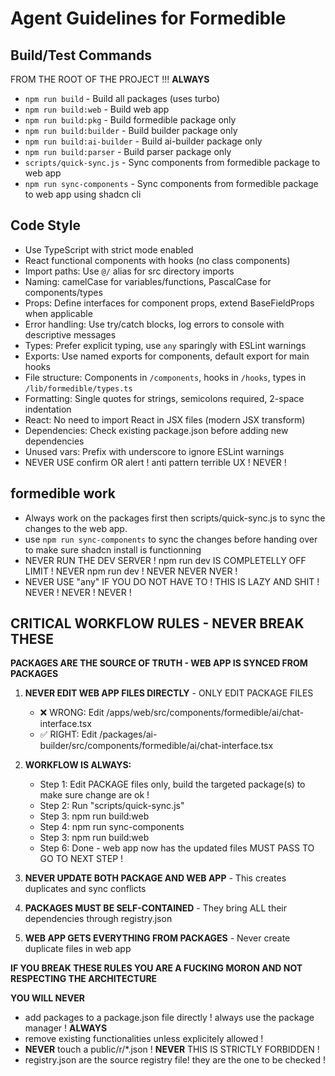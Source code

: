 # Agent Guidelines for Formedible

## Build/Test Commands

FROM THE ROOT OF THE PROJECT !!! **ALWAYS**

- `npm run build` - Build all packages (uses turbo)
- `npm run build:web` - Build web app
- `npm run build:pkg` - Build formedible package only
- `npm run build:builder` - Build builder package only
- `npm run build:ai-builder` - Build ai-builder package only
- `npm run build:parser` - Build parser package only
- `scripts/quick-sync.js` - Sync components from formedible package to web app
- `npm run sync-components` - Sync components from formedible package to web app using shadcn cli

## Code Style

- Use TypeScript with strict mode enabled
- React functional components with hooks (no class components)
- Import paths: Use `@/` alias for src directory imports
- Naming: camelCase for variables/functions, PascalCase for components/types
- Props: Define interfaces for component props, extend BaseFieldProps when applicable
- Error handling: Use try/catch blocks, log errors to console with descriptive messages
- Types: Prefer explicit typing, use `any` sparingly with ESLint warnings
- Exports: Use named exports for components, default export for main hooks
- File structure: Components in `/components`, hooks in `/hooks`, types in `/lib/formedible/types.ts`
- Formatting: Single quotes for strings, semicolons required, 2-space indentation
- React: No need to import React in JSX files (modern JSX transform)
- Dependencies: Check existing package.json before adding new dependencies
- Unused vars: Prefix with underscore to ignore ESLint warnings
- NEVER USE confirm OR alert ! anti pattern terrible UX ! NEVER !

## formedible work

- Always work on the packages first then scripts/quick-sync.js to sync the changes to the web app.
- use `npm run sync-components` to sync the changes before handing over to make sure shadcn install is functionning
- NEVER RUN THE DEV SERVER ! npm run dev IS COMPLETELLY OFF LIMIT ! NEVER npm run dev ! NEVER NEVER NVER !
- NEVER USE "any" IF YOU DO NOT HAVE TO ! THIS IS LAZY AND SHIT ! NEVER ! NEVER ! NEVER !

## CRITICAL WORKFLOW RULES - NEVER BREAK THESE

**PACKAGES ARE THE SOURCE OF TRUTH - WEB APP IS SYNCED FROM PACKAGES**

1. **NEVER EDIT WEB APP FILES DIRECTLY** - ONLY EDIT PACKAGE FILES

   - ❌ WRONG: Edit /apps/web/src/components/formedible/ai/chat-interface.tsx
   - ✅ RIGHT: Edit /packages/ai-builder/src/components/formedible/ai/chat-interface.tsx

2. **WORKFLOW IS ALWAYS:**

   - Step 1: Edit PACKAGE files only, build the targeted package(s) to make sure change are ok !
   - Step 2: Run "scripts/quick-sync.js"
   - Step 3: npm run build:web
   - Step 4: npm run sync-components
   - Step 3: npm run build:web
   - Step 6: Done - web app now has the updated files
     MUST PASS TO GO TO NEXT STEP !

3. **NEVER UPDATE BOTH PACKAGE AND WEB APP** - This creates duplicates and sync conflicts

4. **PACKAGES MUST BE SELF-CONTAINED** - They bring ALL their dependencies through registry.json

5. **WEB APP GETS EVERYTHING FROM PACKAGES** - Never create duplicate files in web app

**IF YOU BREAK THESE RULES YOU ARE A FUCKING MORON AND NOT RESPECTING THE ARCHITECTURE**

**YOU WILL NEVER**

- add packages to a package.json file directly ! always use the package manager ! **ALWAYS**
- remove existing functionalities unless explicitely allowed !
- **NEVER** touch a public/r/\*.json ! **NEVER** THIS IS STRICTLY FORBIDDEN !
- registry.json are the source registry file! they are the one to be checked !

